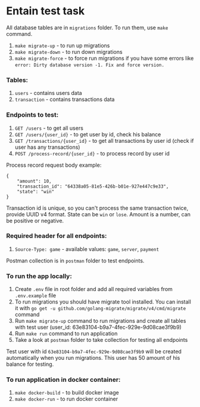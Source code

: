 # Entain test task

All database tables are in `migrations` folder. To run them, use `make` command.

1. `make migrate-up` - to run up migrations
2. `make migrate-down` - to run down migrations
3. `make migrate-force` - to force run migrations if you have some errors like `error: Dirty database version -1. Fix and force version.`

### Tables:

1. `users` - contains users data
2. `transaction` - contains transactions data

### Endpoints to test:

1. `GET /users` - to get all users
2. `GET /users/{user_id}` - to get user by id, check his balance
3. `GET /transactions/{user_id}` - to get all transactions by user id (check if user has any transactions)
4. `POST /process-record/{user_id}` - to process record by user id

Process record request body example:

```
{
    "amount": 10,
    "transaction_id": "64338a05-81e5-426b-b01e-927e447c9e33",
    "state": "win"
}
```

Transaction id is unique, so you can't process the same transaction twice, provide UUID v4 format.
State can be `win` or `lose`.
Amount is a number, can be positive or negative.

### Required header for all endpoints:

1. `Source-Type: game` - available values: `game`, `server`, `payment`

Postman collection is in `postman` folder to test endpoints.

### To run the app locally:

1. Create `.env` file in root folder and add all required variables from `.env.example` file
2. To run migrations you should have migrate tool installed. You can install it with `go get -u github.com/golang-migrate/migrate/v4/cmd/migrate` command
3. Run `make migrate-up` command to run migrations and create all tables with test user (user_id: 63e83104-b9a7-4fec-929e-9d08cae3f9b9)
4. Run `make run` command to run application
5. Take a look at `postman` folder to take collection for testing all endpoints

Test user with id `63e83104-b9a7-4fec-929e-9d08cae3f9b9` will be created automatically when you run migrations.
This user has 50 amount of his balance for testing.

### To run application in docker container:

1. `make docker-build` - to build docker image
2. `make docker-run` - to run docker container
